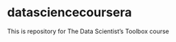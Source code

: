 datasciencecoursera
===================

This is repository for The Data Scientist’s Toolbox course
